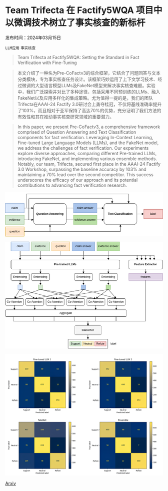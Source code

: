 # Team Trifecta 在 Factify5WQA 项目中以微调技术树立了事实核查的新标杆

发布时间：2024年03月15日

`LLM应用` `事实核查`

> Team Trifecta at Factify5WQA: Setting the Standard in Fact Verification with Fine-Tuning

> 本文介绍了一种名为Pre-CoFactv3的综合框架，它结合了问题回答与文本分类模块，专为事实核查任务设计。该框架巧妙运用了上下文学习技术、经过微调的大型语言模型LLMs及FakeNet模型来解决事实核查难题。实验中，我们广泛探索并对比了多种途径，包括采用不同预训练的LLMs、融入FakeNet以及应用多样化的集成策略。尤为值得一提的是，我们的团队Trifecta在AAAI-24 Factify 3.0研讨会上勇夺桂冠，不仅将基线准确率提升了103%，而且相对于亚军保持了高达70%的优势，充分证明了我们方法的有效性和其在推动事实核查研究领域的重要潜力。

> In this paper, we present Pre-CoFactv3, a comprehensive framework comprised of Question Answering and Text Classification components for fact verification. Leveraging In-Context Learning, Fine-tuned Large Language Models (LLMs), and the FakeNet model, we address the challenges of fact verification. Our experiments explore diverse approaches, comparing different Pre-trained LLMs, introducing FakeNet, and implementing various ensemble methods. Notably, our team, Trifecta, secured first place in the AAAI-24 Factify 3.0 Workshop, surpassing the baseline accuracy by 103% and maintaining a 70% lead over the second competitor. This success underscores the efficacy of our approach and its potential contributions to advancing fact verification research.

![Team Trifecta 在 Factify5WQA 项目中以微调技术树立了事实核查的新标杆](../../../paper_images/2403.10281/overview.png)

![Team Trifecta 在 Factify5WQA 项目中以微调技术树立了事实核查的新标杆](../../../paper_images/2403.10281/FakeNet_2.png)

![Team Trifecta 在 Factify5WQA 项目中以微调技术树立了事实核查的新标杆](../../../paper_images/2403.10281/confusion_matrix_h.png)

[Arxiv](https://arxiv.org/abs/2403.10281)